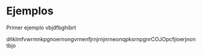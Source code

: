Ejemplos
========

Primer ejemplo
vbjdfbghibrt

dñklmfvwrmnkpgnoernongvrnenfjrnjrnjnrneonqpksrnpgnrCOJOpcfjioerjnontbjo
